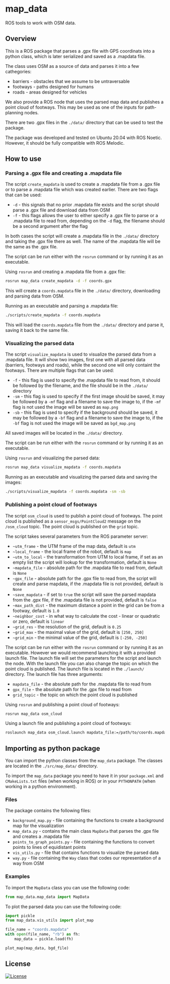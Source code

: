 # map_data
ROS tools to work with OSM data.

## Overview
This is a ROS package that parses a .gpx file with GPS coordinats into a python class, which is later serialized and saved as a .mapdata file.

The class uses OSM as a source of data and parses it into a few cathegories:
- barriers - obstacles that we assume to be untraversable
- footways - paths designed for humans
- roads - areas designed for vehicles

We also provide a ROS node that uses the parsed map data and publishes a point cloud of footways. This may be used as one of the inputs for path-planning nodes.

There are two .gpx files in the `./data/` directory that can be used to test the package.

The package was developed and tested on Ubuntu 20.04 with ROS Noetic. However, it should be fully compatible with ROS Melodic.

## How to use
### Parsing a .gpx file and creating a .mapdata file
The script `create_mapdata` is used to create a .mapdata file from a .gpx file or to parse a .mapdata file which was created earlier.
There are two flags that can be used:
- `-d` - this signals that no prior .mapdata file exists and the script should parse a .gpx file and download data from OSM
- `-f` - this flags allows the user to either specify a .gpx file to parse or a .mapdata file to read from, depending on the `-d` flag, the filename should be a second argument after the flag

In both cases the script will create a .mapdata file in the `./data/` directory and taking the .gpx file there as well. The name of the .mapdata file will be the same as the .gpx file.

The script can be run either with the `rosrun` command or by running it as an executable.

Using `rosrun` and creating a .mapdata file from a .gpx file:
```bash
rosrun map_data create_mapdata -d -f coords.gpx
```
This will create a `coords.mapdata` file in the `./data/` directory, downloading and parsing data from OSM.

Running as an executable and parsing a .mapdata file:
```bash
./scripts/create_mapdata -f coords.mapdata
```
This will load the `coords.mapdata` file from the `./data/` directory and parse it, saving it back to the same file.

### Visualizing the parsed data
The script `visualize_mapdata` is used to visualize the parsed data from a .mapdata file. It will show two images, first one with all parsed data (barriers, footways and roads), while the second one will only containt the footways. There are multiple flags that can be used:
- `-f` - this flag is used to specify the .mapdata file to read from, it should be followed by the filename, and the file should be in the `./data/` directory
- `-sm` - this flag is used to specify if the first image should be saved, it may be followed by a `-mf` flag and a filename to save the image to, if the `-mf` flag is not used the image will be saved as `map.png`
- `-sb` - this flag is used to specify if the background should be saved, it may be followed by a `-bf` flag and a filename to save the image to, if the `-bf` flag is not used the image will be saved as `bgd_map.png`

All saved images will be located in the `./data/` directory.

The script can be run either with the `rosrun` command or by running it as an executable.

Using `rosrun` and visualizing the parsed data:
```bash
rosrun map_data visualize_mapdata -f coords.mapdata
```

Running as an executable and visualizing the parsed data and saving the images:
```bash
./scripts/visualize_mapdata -f coords.mapdata -sm -sb
```

### Publishing a point cloud of footways
The script `osm_cloud` is used to publish a point cloud of footways. The point cloud is published as a `sensor_msgs/PointCloud2` message on the `/osm_cloud` topic. The point cloud is published on the `grid` topic.

The script takes several parameters from the ROS parameter server:
- `~utm_frame` - the UTM frame of the map data, default is `utm`
- `~local_frame` - the local frame of the robot, default is `map`
- `~utm_to_local` - the transformation from UTM to local frame, if set as an empty list the script will lookup for the transformation, default is `None`
- `~mapdata_file` - absolute path for the .mapdata file to read from, default is `None`
- `~gpx_file` - absolute path for the .gpx file to read from, the script will create and parse mapdata, if the .mapdata file is not provided, default is `None`
- `~save_mapdata` - if set to `true` the script will save the parsed mapdata from the .gpx file, if the .mapdata file is not provided, default is `false`
- `~max_path_dist` - the maximum distance a point in the grid can be from a footway, default is `1.0`
- `~neighbor_cost` - in what way to calculate the cost - linear or quadratic or zero, default is `linear`
- `~grid_res` - the resolution of the grid, default is `0.25`
- `~grid_max` - the maximal value of the grid, default is `[250, 250]`
- `~grid_min` - the minimal value of the grid, default is `[-250, -250]`

The script can be run either with the `rosrun` command or by running it as an executable. However we would recommend launching it with a provided launch file. The launch file will set the parameters for the script and launch the node. With the launch file you can also change the topic on which the point cloud is published. The launch file is located in the `./launch/` directory. The launch file has three arguments:
- `mapdata_file` - the absolute path for the .mapdata file to read from
- `gpx_file` - the absolute path for the .gpx file to read from
- `grid_topic` - the topic on which the point cloud is published

Using `rosrun` and publishing a point cloud of footways:
```bash
rosrun map_data osm_cloud
```

Using a launch file and publishing a point cloud of footways:
```bash
roslaunch map_data osm_cloud.launch mapdata_file:=/path/to/coords.mapdata grid_topic:=/osm_cloud
```

## Importing as python package
You can import the python classes from the `map_data` package. The classes are located in the `./src/map_data/` directory.

To import the `map_data` package you need to have it in your `package.xml` and `CMakeLists.txt` files (when working in ROS) or in your `PYTHONPATH` (when working in a python environment).

### Files
The package contains the following files:
- `background_map.py` - file containing the functions to create a background map for the visualization
- `map_data.py` - contains the main class `MapData` that parses the .gpx file and creates a .mapdata file
- `points_to_graph_points.py` - file containing the functions to convert points to lines of equidistant points
- `vis_utils.py` - file that contains functions to visualize the parsed data
- `way.py` - file containing the `Way` class that codes our representation of a way from OSM

### Examples
To import the `MapData` class you can use the following code:
```python
from map_data.map_data import MapData
```
To plot the parsed data you can use the following code:
```python
import pickle
from map_data.vis_utils import plot_map

file_name = "coords.mapdata"
with open(file_name, "rb") as fh:
    map_data = pickle.load(fh)

plot_map(map_data, bgd_file)
```

## License

[![License](https://img.shields.io/badge/License-BSD_3--Clause-blue.svg)](https://github.com/vras-robotour/map_data/blob/master/LICENSE)
